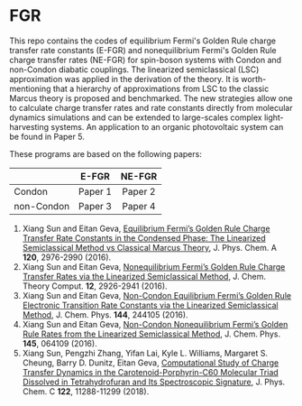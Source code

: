 # FGR

This repo contains the codes of equilibrium Fermi's Golden Rule charge transfer rate constants (E-FGR) and nonequilibrium Fermi's Golden Rule charge transfer rates (NE-FGR) for spin-boson systems with Condon and non-Condon diabatic couplings. The linearized semiclassical (LSC) approximation was applied in the derivation of the theory. It is worth-mentioning that a hierarchy of approximations from LSC to the classic Marcus theory is proposed and benchmarked. The new strategies allow one to calculate charge transfer rates and rate constants directly from molecular dynamics simulations and can be extended to large-scales complex light-harvesting systems. An application to an organic photovoltaic system can be found in Paper 5. 

These programs are based on the following papers:

|           | E-FGR       | NE-FGR    |
|-----------|:-----------:|:---------:|
| Condon    |  Paper 1    |  Paper 2  |
| non-Condon|  Paper 3    |  Paper 4  | 

1. Xiang Sun and Eitan Geva, [Equilibrium Fermi’s Golden Rule Charge Transfer Rate Constants in the Condensed Phase: The Linearized Semiclassical Method vs Classical Marcus Theory](https://pubs.acs.org/doi/abs/10.1021/acs.jpca.5b08280), J. Phys. Chem. A **120**, 2976-2990 (2016).
2. Xiang Sun and Eitan Geva, [Nonequilibrium Fermi’s Golden Rule Charge Transfer Rates via the Linearized Semiclassical Method](https://pubs.acs.org/doi/abs/10.1021/acs.jctc.6b00236), J. Chem. Theory Comput. **12**, 2926-2941 (2016).
3.  Xiang Sun and Eitan Geva, [Non-Condon Equilibrium Fermi’s Golden Rule Electronic Transition Rate Constants via the Linearized Semiclassical Method](https://aip.scitation.org/doi/10.1063/1.4954509), J. Chem. Phys. **144**, 244105 (2016).
4. Xiang Sun and Eitan Geva, [Non-Condon Nonequilibrium Fermi’s Golden Rule Rates from the Linearized Semiclassical Method](https://aip.scitation.org/doi/10.1063/1.4960337),  J. Chem. Phys. **145**, 064109 (2016). 
5. Xiang Sun, Pengzhi Zhang, Yifan Lai, Kyle L. Williams, Margaret S. Cheung, Barry D. Dunitz, Eitan Geva, [Computational Study of Charge Transfer Dynamics in the Carotenoid-Porphyrin-C60 Molecular Triad Dissolved in Tetrahydrofuran and Its Spectroscopic Signature](https://pubs.acs.org/doi/10.1021/acs.jpcc.8b02697), J. Phys. Chem. C **122**, 11288-11299 (2018).




